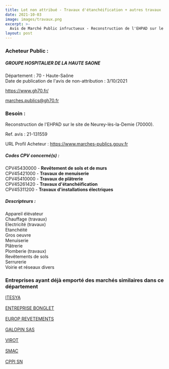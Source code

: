 ```yaml
---
title: Lot non attribué - Travaux d'étanchéification + autres travaux
date: 2021-10-03
image: images/travaux.png
excerpt: >-
  Avis de Marché Public infructueux - Reconstruction de l'EHPAD sur le site de Neurey-lès-la-Demie (70000).
layout: post
---
```


### Acheteur Public :
##### GROUPE HOSPITALIER DE LA HAUTE SAONE
Département : 70 - Haute-Saône<br/>
Date de publication de l'avis de non-attribution : 3/10/2021


https://www.gh70.fr/

marches.publics@gh70.fr


### Besoin :

Reconstruction de l'EHPAD sur le site de Neurey-lès-la-Demie (70000).

Ref. avis : 21-131559

URL Profil Acheteur : https://www.marches-publics.gouv.fr

##### Codes CPV concerné(s) :
CPV45430000 - **Revêtement de sols et de murs** <br/>
CPV45421000 - **Travaux de menuiserie** <br/>
CPV45410000 - **Travaux de plâtrerie** <br/>
CPV45261420 - **Travaux d'étanchéification** <br/>
CPV45311200 - **Travaux d'installations électriques** <br/>

##### Descripteurs :
Appareil élévateur <br/>
Chauffage (travaux) <br/>
Electricité (travaux) <br/>
Etanchéité <br/>
Gros oeuvre <br/>
Menuiserie <br/>
Plâtrerie <br/>
Plomberie (travaux) <br/>
Revêtements de sols <br/>
Serrurerie <br/>
Voirie et réseaux divers <br/>

### Entreprises ayant déjà emporté des marchés similaires dans ce département
<a href="/entreprise-544/siren-301793881">ITESYA</a><br/><br/>
<a href="/entreprise-545/siren-315434852">ENTREPRISE BONGLET</a><br/><br/>
<a href="/entreprise-550/siren-351606405">EUROP REVETEMENTS</a><br/><br/>
<a href="/entreprise-550/siren-352394191">GALOPIN SAS</a><br/><br/>
<a href="/entreprise-578/siren-817380025">VIROT</a><br/><br/>
<a href="/entreprise-579/siren-822123964">SMAC</a><br/><br/>
<a href="/entreprise-581/siren-840769442">CPPI SN</a><br/><br/>
